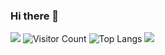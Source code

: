 ### Hi there 👋

<!--
**ZBugProducer/ZBugProducer** is a ✨ _special_ ✨ repository because its `README.md` (this file) appears on your GitHub profile.

Here are some ideas to get you started:

- 🔭 I’m currently working on ...
- 🌱 I’m currently learning ...
- 👯 I’m looking to collaborate on ...
- 🤔 I’m looking for help with ...
- 💬 Ask me about ...
- 📫 How to reach me: ...
- 😄 Pronouns: ...
- ⚡ Fun fact: ...
-->
![](https://github-readme-stats.vercel.app/api?username=ZBugProducer&show_icons=true&theme=transparent)
![Visitor Count](https://profile-counter.glitch.me/ZBugProducer/count.svg)
![Top Langs](https://github-readme-stats.vercel.app/api/top-langs/?username=ZBugProducer&layout=compact&theme=tokyonight)
![](https://github-readme-activity-graph.cyclic.app/graph?username=ZBugProducer&theme=dracula)




